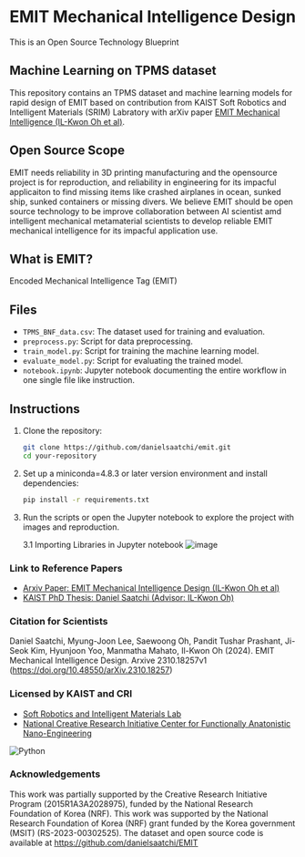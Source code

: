 # EMIT Mechanical Intelligence Design 
This is an Open Source Technology Blueprint

## Machine Learning on TPMS dataset

This repository contains an TPMS dataset and machine learning models for rapid design of EMIT based on contribution from KAIST Soft Robotics and Intelligent Materials (SRIM) Labratory with arXiv paper [EMIT Mechanical Intelligence (IL-Kwon Oh et al)](https://arxiv.org/abs/1506.02640).


## Open Source Scope
EMIT needs reliability in 3D printing manufacturing and the opensource project is for reproduction, and reliability in engineering for its impacful applicaiton to find missing items like crashed airplanes in ocean, sunked ship, sunked containers or missing divers. We believe EMIT should be open source technology to be improve collaboration between AI scientist amd intelligent mechanical metamaterial scientists to develop reliable EMIT mechanical intelligence for its impacful application use.

## What is EMIT?
Encoded Mechanical Intelligence Tag (EMIT)


## Files
- `TPMS_BNF_data.csv`: The dataset used for training and evaluation.
- `preprocess.py`: Script for data preprocessing.
- `train_model.py`: Script for training the machine learning model.
- `evaluate_model.py`: Script for evaluating the trained model.
- `notebook.ipynb`: Jupyter notebook documenting the entire workflow in one single file like instruction. 

## Instructions
1. Clone the repository:
    ```bash
    git clone https://github.com/danielsaatchi/emit.git
    cd your-repository
    ```
2. Set up a miniconda=4.8.3 or later version environment and install dependencies:
    ```bash
    pip install -r requirements.txt
    ```
3. Run the scripts or open the Jupyter notebook to explore the project with images and reproduction.

 
   3.1 Importing Libraries in Jupyter notebook 
   ![image](https://github.com/danielsaatchi/EMIT/assets/47679486/86257a6f-32c9-4bf1-9873-1388557e9517)


### Link to Reference Papers
- [Arxiv Paper: EMIT Mechanical Intelligence Design (IL-Kwon Oh et al)](https://arxiv.org/abs/1506.02640)
- [KAIST PhD Thesis: Daniel Saatchi (Advisor: IL-Kwon Oh)](https://drive.google.com/file/d/1n1wZJd2kUU5FUxRGdAKw6yvlHCGDI1bT/view?usp=drive_link)

### Citation for Scientists
 Daniel Saatchi, Myung-Joon Lee, Saewoong Oh, Pandit Tushar Prashant, Ji-Seok Kim, Hyunjoon Yoo, Manmatha Mahato, Il-Kwon Oh (2024). EMIT Mechanical Intelligence Design. Arxive 2310.18257v1 (https://doi.org/10.48550/arXiv.2310.18257)

###  Licensed by KAIST and CRI
- [Soft Robotics and Intelligent Materials Lab](https://srim.kaist.ac.kr/)
- [National Creative Research Initiative Center for Functionally Anatonistic Nano-Engineering](https://srim.kaist.ac.kr/)

![Python](https://img.shields.io/badge/language-Python-blue.svg)

###  Acknowledgements
This work was partially supported by the Creative Research Initiative Program (2015R1A3A2028975), funded by the National Research Foundation of Korea (NRF). This work was supported by the National Research Foundation of Korea (NRF) grant funded by the Korea government (MSIT) (RS-2023-00302525).  The dataset and open source code is available at https://github.com/danielsaatchi/EMIT

